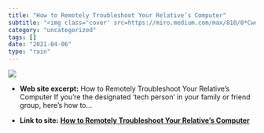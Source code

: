 ```yaml
---
title: "How to Remotely Troubleshoot Your Relative’s Computer"
subtitle: "<img class='cover' src=https://miro.medium.com/max/810/0*CwuV-cH-GqhrTfhg>"
category: "uncategorized"
tags: []
date: "2021-04-06"
type: "rain"
---
```

<img class="cover" src=https://miro.medium.com/max/810/0*CwuV-cH-GqhrTfhg>



* **Web site excerpt:** How to Remotely Troubleshoot Your Relative’s Computer If you’re the designated ‘tech person’ in your family or friend group, here’s how to…

* **Link to site:** **[How to Remotely Troubleshoot Your Relative’s Computer](https://medium.com/pcmag-access/how-to-remotely-troubleshoot-your-relatives-computer-88dd380ee968?source=userActivityShare-d383785221d0-1530364690)**